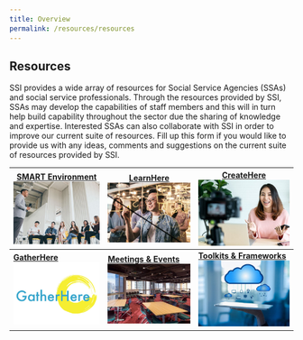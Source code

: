 ```yaml
---
title: Overview
permalink: /resources/resources
---
```


## Resources

SSI provides a wide array of resources for Social Service Agencies (SSAs) and social service professionals. Through the resources provided by SSI, SSAs may develop the capabilities of staff members and this will in turn help build capability throughout the sector due the sharing of knowledge and expertise. Interested SSAs can also collaborate with SSI in order to improve our current suite of resources. Fill up this form if you would like to provide us with any ideas, comments and suggestions on the current suite of resources provided by SSI.


|**[SMART Environment](/resources/SMART-environment)** <br> [![SMART Environment](/images/resources/mainpage/BlockBooks.jpg)](/resources/SMART-environment)   |**[LearnHere](/resources/learn-here)**[![LearnHere](/images/resources/mainpage/Learnhere.jpg)](/resources/learn-here)   |**[CreateHere](/resources/create-here)**[![CreateHere](/images/resources/mainpage/Createhere.jpg)](/resources/create-here)   |
|--|--|--|
|**[GatherHere](/resources/gather-here)**[![GatherHere](/images/resources/mainpage/Gatherhere.jpg)](/resources/gather-here)   |**[Meetings & Events](/resources/meetings-events)**[![Meetings & Events](/images/resources/mainpage/Venue.jpg)](/resources/meetings-events)   |**[Toolkits & Frameworks](/resources/toolkits-frameworks)**[![Toolkits & Frameworks](/images/resources/mainpage/Toolkit.jpg)](/resources/toolkits-frameworks)   |

